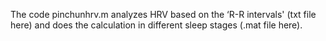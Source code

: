 The code pinchunhrv.m analyzes HRV based on the ‘R-R intervals' (txt file here) and does the calculation in different sleep stages (.mat file here).
